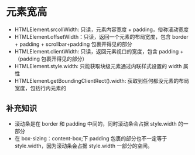 # 元素宽高

- HTMLElement.srcollWidth: 只读，元素内容宽度 + padding，俗称滚动宽度
- HTMLElement.offsetWidth：只读，返回一个元素的布局宽度，包含 border + padding + scrollbar+padding 包裹开得见的部分
- HTMLElement.clientWidth: 只读，返回元素视口的宽度，包含 padding +（padding 包裹开得见的部分）
- HTMLElement.style.width: 只能获取块级元素通过内联样式设置的 width 属性
- HTMLElement.getBoundingClientRect().width: 获取到任何都没元素的布局宽度，包括行内元素的

## 补充知识

- 滚动条是在 border 和 padding 中间的，同时滚动条会占据 style.width 的一部分
- 在 box-sizing：content-box;下 padding 包裹的部分也不一定等于 style.width，因为滚动条会占据 style.width 一部分的空间。
